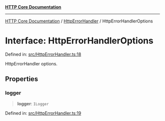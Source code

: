 [**HTTP Core Documentation**](../../README.md)

***

[HTTP Core Documentation](../../README.md) / [HttpErrorHandler](../README.md) / HttpErrorHandlerOptions

# Interface: HttpErrorHandlerOptions

Defined in: [src/HttpErrorHandler.ts:18](https://github.com/stonemjs/http-core/blob/0d24f1311c8ffc69c0f21ab48badb00539c57ea4/src/HttpErrorHandler.ts#L18)

HttpErrorHandler options.

## Properties

### logger

> **logger**: `ILogger`

Defined in: [src/HttpErrorHandler.ts:19](https://github.com/stonemjs/http-core/blob/0d24f1311c8ffc69c0f21ab48badb00539c57ea4/src/HttpErrorHandler.ts#L19)
